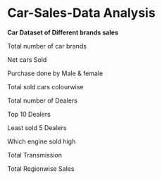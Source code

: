 # Car-Sales-Data Analysis
**Car Dataset of Different brands sales**

Total number of car brands

Net cars Sold 


Purchase done by Male & female


Total sold cars colourwise

Total number of Dealers

Top 10 Dealers

Least sold 5 Dealers

Which engine sold high

Total Transmission

Total Regionwise Sales




